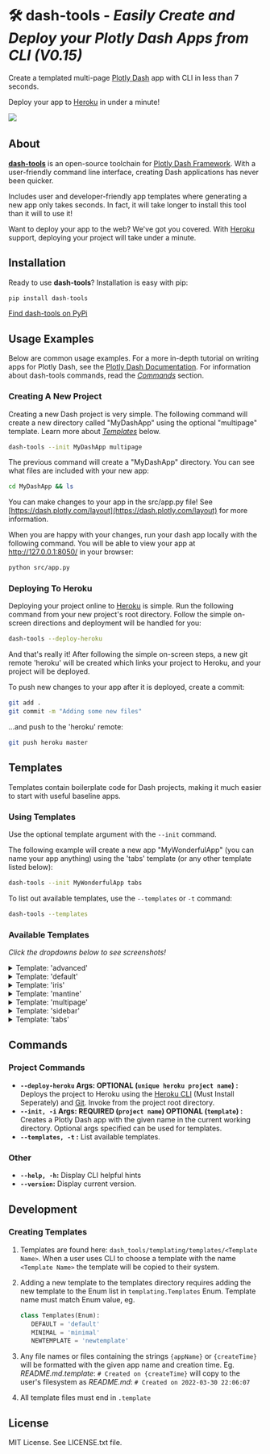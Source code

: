 # 🛠️ **dash-tools** - _Easily Create and Deploy your Plotly Dash Apps from CLI (V0.15)_

Create a templated multi-page [Plotly Dash](https://plotly.com/dash/) app with CLI in less than 7 seconds.

Deploy your app to [Heroku](https://heroku.com/) in under a minute!

![](docs/intro_gif.gif)

## **About**

[**dash-tools**](https://github.com/andrew-hossack/dash-tools) is an open-source toolchain for [Plotly Dash Framework](https://dash.plotly.com/introduction). With a user-friendly command line interface, creating Dash applications has never been quicker.

Includes user and developer-friendly app templates where generating a new app only takes seconds. In fact, it will take longer to install this tool than it will to use it!

Want to deploy your app to the web? We've got you covered. With [Heroku](https://heroku.com/) support, deploying your project will take under a minute.

## **Installation**

Ready to use **dash-tools**? Installation is easy with pip:

```bash
pip install dash-tools
```

[Find dash-tools on PyPi](https://pypi.org/project/dash-tools/)

## **Usage Examples**

Below are common usage examples. For a more in-depth tutorial on writing apps for Plotly Dash, see the [Plotly Dash Documentation](https://dash.plotly.com/layout). For information about dash-tools commands, read the [_Commands_](#commands) section.

### **Creating A New Project**

Creating a new Dash project is very simple. The following command will create a new directory called "MyDashApp" using the optional "multipage" template. Learn more about [_Templates_](#templates) below.

```bash
dash-tools --init MyDashApp multipage
```

The previous command will create a "MyDashApp" directory. You can see what files are included with your new app:

```bash
cd MyDashApp && ls
```

You can make changes to your app in the src/app.py file! See [https://dash.plotly.com/layout](https://dash.plotly.com/layout) for more information.

When you are happy with your changes, run your dash app locally with the following command. You will be able to view your app at http://127.0.0.1:8050/ in your browser:

```bash
python src/app.py
```

### **Deploying To Heroku**

Deploying your project online to [Heroku](https://www.heroku.com/) is simple. Run the following command from your new project's root directory. Follow the simple on-screen directions and deployment will be handled for you:

```bash
dash-tools --deploy-heroku
```

And that's really it! After following the simple on-screen steps, a new git remote 'heroku' will be created which links your project to Heroku, and your project will be deployed.

To push new changes to your app after it is deployed, create a commit:

```bash
git add .
git commit -m "Adding some new files"
```

...and push to the 'heroku' remote:

```bash
git push heroku master
```

## **Templates**

Templates contain boilerplate code for Dash projects, making it much easier to start with useful baseline apps.

### **Using Templates**

Use the optional template argument with the `--init` command.

The following example will create a new app "MyWonderfulApp" (you can name your app anything) using the 'tabs' template (or any other template listed below):

```bash
dash-tools --init MyWonderfulApp tabs
```

To list out available templates, use the `--templates` or `-t` command:

```bash
dash-tools --templates
```

### **Available Templates**

_Click the dropdowns below to see screenshots!_

<details><summary>Template: 'advanced'</summary>

Advanced multi-page template. Includes examples of ClientsideCallbacks, multi-page routing, external stylesheets, header, footer, and 404 page.
![](docs/advanced_theme.png)

</details>

<details><summary>Template: 'default'</summary>

Basic Dash template. See [Dash Docs](https://dash.plotly.com/layout)
![](docs/default_theme.png)

</details>

<details><summary>Template: 'iris'</summary>

Iris theme. See [Faculty.ai Example](https://dash-bootstrap-components.opensource.faculty.ai/examples/iris/)
![](docs/iris_theme.png)

</details>

<details><summary>Template: 'mantine'</summary>

Basic mantine template. See [Dash Mantine](https://www.dash-mantine-components.com/)
![](docs/mantine_theme.png)

</details>

<details><summary>Template: 'multipage'</summary>

New multipage theme. See [Multipage Plugin](https://github.com/plotly/dash-labs/blob/main/docs/08-MultiPageDashApp.md)
![](docs/multipage_new_theme.png)

</details>

<details><summary>Template: 'sidebar'</summary>

Sidebar theme. See [Faculty.ai Example](https://dash-bootstrap-components.opensource.faculty.ai/examples/simple-sidebar/)
![](docs/sidebar_theme.png)

</details>

<details><summary>Template: 'tabs'</summary>

Tabs theme with dynamically generated content. See [Faculty.ai Example](https://dash-bootstrap-components.opensource.faculty.ai/examples/graphs-in-tabs/)
![](docs/tabs_theme.png)

</details>

## **Commands**

### **Project Commands**

- **`--deploy-heroku` Args: OPTIONAL (`unique heroku project name`) :** Deploys the project to Heroku using the [Heroku CLI](https://devcenter.heroku.com/categories/command-line) (Must Install Seperately) and [Git](https://git-scm.com/downloads). Invoke from the project root directory.
- **`--init, -i` Args: REQUIRED (`project name`) OPTIONAL (`template`) :** Creates a Plotly Dash app with the given name in the current working directory. Optional args specified can be used for templates.
- **`--templates, -t` :** List available templates.

### Other

- **`--help, -h`:** Display CLI helpful hints
- **`--version`:** Display current version.

## **Development**

### **Creating Templates**

1. Templates are found here: `dash_tools/templating/templates/<Template Name>`. When a user uses CLI to choose a template with the name `<Template Name>` the template will be copied to their system.
2. Adding a new template to the templates directory requires adding the new template to the Enum list in `templating.Templates` Enum. Template name must match Enum value, eg.

   ```python
   class Templates(Enum):
      DEFAULT = 'default'
      MINIMAL = 'minimal'
      NEWTEMPLATE = 'newtemplate'
   ```

3. Any file names or files containing the strings `{appName}` or `{createTime}` will be formatted with the given app name and creation time. Eg. _README.md.template_: `# Created on {createTime}` will copy to the user's filesystem as _README.md_: `# Created on 2022-03-30 22:06:07`
4. All template files must end in `.template`

## **License**

MIT License. See LICENSE.txt file.
